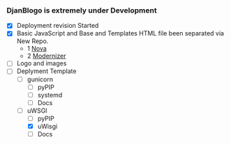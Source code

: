### DjanBlogo is extremely under Development

- [x] Deployment revision Started
- [x] Basic JavaScript and Base and Templates HTML file been separated via New Repo. 
    - 1 [Nova](https://github.com/ashkankamyab/Djanblogo/TEMPLATES/NOVA)
    - 2 [Modernizer](https://github.com/ashkankamyab/Djanblogo/TEMPLATES/NOVA)
- [ ] Logo and images
- [ ] Deplyment Template
    - [ ] gunicorn
        - [ ] pyPIP
        - [ ] systemd
        - [ ] Docs
    - [ ] uWSGI
        - [ ] pyPIP
        - [x] uWisgi
        - [ ] Docs